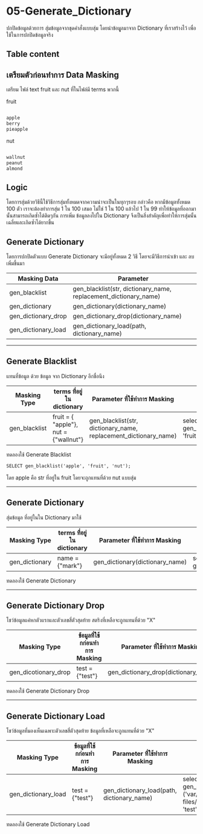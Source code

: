 # 05-Generate_Dictionary
ปกปิดข้อมูลด้วยการ สุ่มข้อมูลจากชุดคำสั่งแบบสุ่ม โดยนำข้อมููลมาจาก Dictionary ที่เราสร้างไว้ เพื่อใช้ในการปกปิดข้อมูลจริง

## Table content


    
## เตรียมตัวก่อนทำการ Data Masking

เตรียม ไฟล์ text fruit และ nut ที่ในไฟล์มี terms พวกนี้

fruit
```bash

apple
berry
pieapple

```

nut
```bash

wallnut
peanut
almond

```
## Logic
โดยการสุ่มด้วยวิธีนี้ใช้วิธีการสุ่มทั้งหมดจากความน่าจะเป็นในทุกๆรอบ กล่าวคือ หากมีข้อมูลทั้งหมด 100 ตัว เราจะต้องทำการสุ่ม 1 ใน 100 เสมอ ไม่ใช่ 1 ใน 100 แล้วไป 1 ใน 99 ทำให้ข้อมูลที่ออกมานั้นสามารถเกิดซ้ำได้ติดๆกัน การเพิ่ม ข้อมูลลงไปใน Dictionary จึงเป็นสิ่งสำคัญเพื่อทำให้การสุ่มนั้น เฉลี่ยและเกิดซ้ำได้ยากขึ้น 

## Generate Dictionary
โดยการปกปิดตัวแบบ Generate Dictionary จะมีอยู่ทั้งหมด 2 วิธี โดยจะมีวิธีการนำเข้า และ ลบ เพิ่มขึ้นมา

|Masking Data  | Parameter |
|--------------|-------------|
|gen_blacklist| gen_blacklist(str, dictionary_name, replacement_dictionary_name) |
|gen_dictionary| gen_dictionary(dictionary_name) |
|gen_dictionary_drop| gen_dictionary_drop(dictionary_name) |
|gen_dictionary_load| gen_dictionary_load(path, dictionary_name)|


---
## Generate Blacklist
แทนที่ข้อมูล ด้วย ข้อมูล จาก Dictionary อีกชื่อนึง

|Masking Type|terms ที่อยู่ใน dictionary|Parameter ที่ใช้ทำการ Masking|Code|Expected Result|
|------------|----------------------|--------------------------|----|---------------|
|gen_blacklist|fruit = { "apple"}, nut = {"wallnut"}|gen_blacklist(str, dictionary_name, replacement_dictionary_name)|select gen_blacklist('apple', 'fruit', 'nut');|wallnut|

ทดลองใช้ Generate Blacklist

``````markdown
SELECT gen_blacklist('apple', 'fruit', 'nut');
``````
โดย apple คือ str ที่อยู่ใน fruit โดยจะถูกแทนที่ด้วย nut แบบสุ่ม

---
## Generate Dictionary
สุ่มข้อมูล ที่อยู่ในใน Dictionary มาใช้

|Masking Type|terms ที่อยู่ใน dictionary|Parameter ที่ใช้ทำการ Masking|Code|Expected Result|
|------------|----------------------|--------------------------|----|---------------|
|gen_dictionary|name = {"mark"}|gen_dictionary(dictionary_name)|select gen_dictionary('name');|mark|

ทดลองใช้ Generate Dictionary

---
## Generate Dictionary Drop
โชว์ข้อมูลแค่หกตัวแรกและตัวเลขสี่ตัวสุดท้าย สตริงที่เหลือจะถูกแทนที่ด้วย "X"

|Masking Type|ข้อมูลที่ใช้กก่อนทำการ Masking|Parameter ที่ใช้ทำการ Masking|Code|Expected Result|
|------------|------------------------|-------------------------|----|---------------|
|gen_dicotionary_drop|test = {"test"}|gen_dictionary_drop(dictionary_name)|select gen_dictionary_drop('test');|Dictionary removed| 

ทดลองใช้ Generate Dictionary Drop

---
## Generate Dictionary Load
โชว์ข้อมูลที่มองเห็นเฉพาะตัวเลขสี่ตัวสุดท้าย ข้อมูลที่เหลือจะถูกแทนที่ด้วย "X"

|Masking Type|ข้อมูลที่ใช้กก่อนทำการ Masking|Parameter ที่ใช้ทำการ Masking|Code|Expected Result|
|------------|------------------------|-------------------------|----|---------------|
|gen_dictionary_load|test = {"test"}|gen_dictionary_load(path, dictionary_name)|select gen_dictionary_load ('var/lib/mysql-files/test.txt', 'test');|Dictionary| 

ทดลองใช้ Generate Dictionary Load

``````markdown

``````